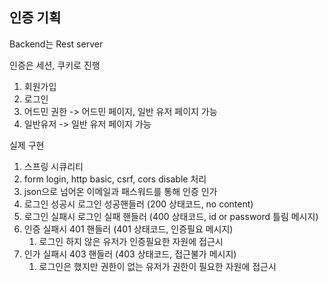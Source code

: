 ## 인증 기획

Backend는 Rest server

인증은 세션, 쿠키로 진행

1. 회원가입
2. 로그인
3. 어드민 권한 -> 어드민 페이지, 일반 유저 페이지 가능
4. 일반유저 -> 일반 유저 페이지 가능

실제 구현

1. 스프링 시큐리티
2. form login, http basic, csrf, cors disable 처리
3. json으로 넘어온 이메일과 패스워드를 통해 인증 인가
4. 로그인 성공시 로그인 성공핸들러 (200 상태코드, no content)
5. 로그인 실패시 로그인 실패 핸들러 (400 상태코드, id or password 틀림 메시지)
6. 인증 실패시 401 핸들러 (401 상태코드, 인증필요 메시지)
    1. 로그인 하지 않은 유저가 인증필요한 자원에 접근시
7. 인가 실패시 403 핸들러 (403 상태코드, 접근불가 메시지)
    1. 로그인은 했지만 권한이 없는 유저가 권한이 필요한 자원에 접근시 
